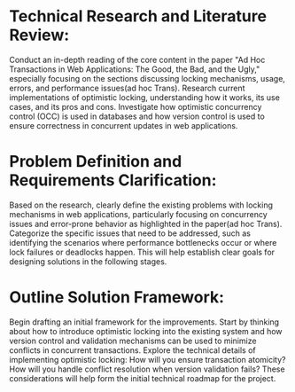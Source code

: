 # Technical Research and Literature Review:

Conduct an in-depth reading of the core content in the paper "Ad Hoc Transactions in Web Applications: The Good, the Bad, and the Ugly," especially focusing on the sections discussing locking mechanisms, usage, errors, and performance issues​(ad hoc Trans).
Research current implementations of optimistic locking, understanding how it works, its use cases, and its pros and cons. Investigate how optimistic concurrency control (OCC) is used in databases and how version control is used to ensure correctness in concurrent updates in web applications.

# Problem Definition and Requirements Clarification:

Based on the research, clearly define the existing problems with locking mechanisms in web applications, particularly focusing on concurrency issues and error-prone behavior as highlighted in the paper​(ad hoc Trans).
Categorize the specific issues that need to be addressed, such as identifying the scenarios where performance bottlenecks occur or where lock failures or deadlocks happen. This will help establish clear goals for designing solutions in the following stages.

# Outline Solution Framework:

Begin drafting an initial framework for the improvements. Start by thinking about how to introduce optimistic locking into the existing system and how version control and validation mechanisms can be used to minimize conflicts in concurrent transactions.
Explore the technical details of implementing optimistic locking: How will you ensure transaction atomicity? How will you handle conflict resolution when version validation fails? These considerations will help form the initial technical roadmap for the project.